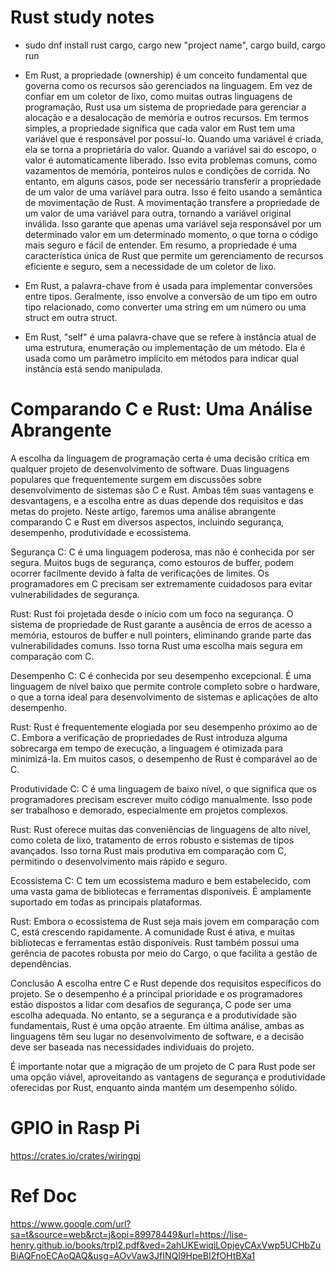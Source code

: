 # Rust study notes

- sudo dnf install rust cargo, cargo new "project name", cargo build, cargo run

- Em Rust, a propriedade (ownership) é um conceito fundamental que governa como os recursos são gerenciados na linguagem. Em vez de confiar em um coletor de lixo, como muitas outras linguagens de programação, Rust usa um sistema de propriedade para gerenciar a alocação e a desalocação de memória e outros recursos.
Em termos simples, a propriedade significa que cada valor em Rust tem uma variável que é responsável por possuí-lo. Quando uma variável é criada, ela se torna a proprietária do valor. Quando a variável sai do escopo, o valor é automaticamente liberado. Isso evita problemas comuns, como vazamentos de memória, ponteiros nulos e condições de corrida. No entanto, em alguns casos, pode ser necessário transferir a propriedade de um valor de uma variável para outra. Isso é feito usando a semântica de movimentação de Rust. A movimentação transfere a propriedade de um valor de uma variável para outra, tornando a variável original inválida. Isso garante que apenas uma variável seja responsável por um determinado valor em um determinado momento, o que torna o código mais seguro e fácil de entender.
Em resumo, a propriedade é uma característica única de Rust que permite um gerenciamento de recursos eficiente e seguro, sem a necessidade de um coletor de lixo.

- Em Rust, a palavra-chave from é usada para implementar conversões entre tipos. Geralmente, isso envolve a conversão de um tipo em outro tipo relacionado, como converter uma string em um número ou uma struct em outra struct.

- Em Rust, "self" é uma palavra-chave que se refere à instância atual de uma estrutura, enumeração ou implementação de um método. Ela é usada como um parâmetro implícito em métodos para indicar qual instância está sendo manipulada.

# Comparando C e Rust: Uma Análise Abrangente
A escolha da linguagem de programação certa é uma decisão crítica em qualquer projeto de desenvolvimento de software. Duas linguagens populares que frequentemente surgem em discussões sobre desenvolvimento de sistemas são C e Rust. Ambas têm suas vantagens e desvantagens, e a escolha entre as duas depende dos requisitos e das metas do projeto. Neste artigo, faremos uma análise abrangente comparando C e Rust em diversos aspectos, incluindo segurança, desempenho, produtividade e ecossistema.

Segurança
C: C é uma linguagem poderosa, mas não é conhecida por ser segura. Muitos bugs de segurança, como estouros de buffer, podem ocorrer facilmente devido à falta de verificações de limites. Os programadores em C precisam ser extremamente cuidadosos para evitar vulnerabilidades de segurança.

Rust: Rust foi projetada desde o início com um foco na segurança. O sistema de propriedade de Rust garante a ausência de erros de acesso a memória, estouros de buffer e null pointers, eliminando grande parte das vulnerabilidades comuns. Isso torna Rust uma escolha mais segura em comparação com C.

Desempenho
C: C é conhecida por seu desempenho excepcional. É uma linguagem de nível baixo que permite controle completo sobre o hardware, o que a torna ideal para desenvolvimento de sistemas e aplicações de alto desempenho.

Rust: Rust é frequentemente elogiada por seu desempenho próximo ao de C. Embora a verificação de propriedades de Rust introduza alguma sobrecarga em tempo de execução, a linguagem é otimizada para minimizá-la. Em muitos casos, o desempenho de Rust é comparável ao de C.

Produtividade
C: C é uma linguagem de baixo nível, o que significa que os programadores precisam escrever muito código manualmente. Isso pode ser trabalhoso e demorado, especialmente em projetos complexos.

Rust: Rust oferece muitas das conveniências de linguagens de alto nível, como coleta de lixo, tratamento de erros robusto e sistemas de tipos avançados. Isso torna Rust mais produtiva em comparação com C, permitindo o desenvolvimento mais rápido e seguro.

Ecossistema
C: C tem um ecossistema maduro e bem estabelecido, com uma vasta gama de bibliotecas e ferramentas disponíveis. É amplamente suportado em todas as principais plataformas.

Rust: Embora o ecossistema de Rust seja mais jovem em comparação com C, está crescendo rapidamente. A comunidade Rust é ativa, e muitas bibliotecas e ferramentas estão disponíveis. Rust também possui uma gerência de pacotes robusta por meio do Cargo, o que facilita a gestão de dependências.

Conclusão
A escolha entre C e Rust depende dos requisitos específicos do projeto. Se o desempenho é a principal prioridade e os programadores estão dispostos a lidar com desafios de segurança, C pode ser uma escolha adequada. No entanto, se a segurança e a produtividade são fundamentais, Rust é uma opção atraente. Em última análise, ambas as linguagens têm seu lugar no desenvolvimento de software, e a decisão deve ser baseada nas necessidades individuais do projeto.

É importante notar que a migração de um projeto de C para Rust pode ser uma opção viável, aproveitando as vantagens de segurança e produtividade oferecidas por Rust, enquanto ainda mantém um desempenho sólido.

# GPIO in Rasp Pi

https://crates.io/crates/wiringpi

# Ref Doc

https://www.google.com/url?sa=t&source=web&rct=j&opi=89978449&url=https://lise-henry.github.io/books/trpl2.pdf&ved=2ahUKEwiqiLOpjeyCAxVwp5UCHbZuBiAQFnoECAoQAQ&usg=AOvVaw3JfINQI9HpeBI2fOHtBXa1
